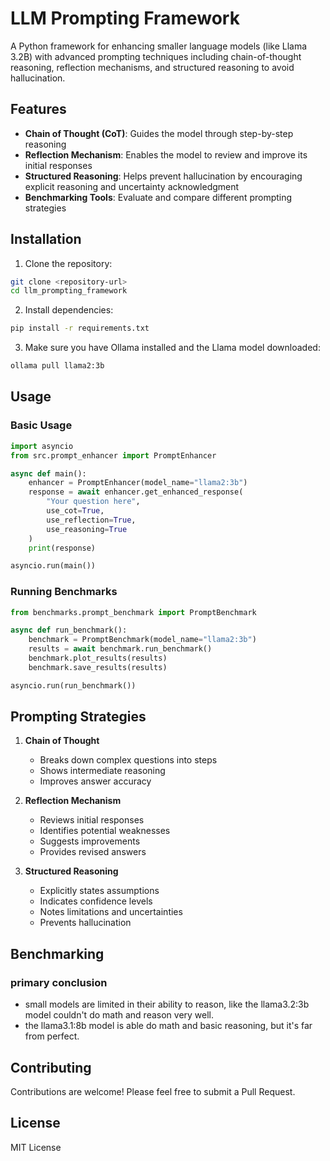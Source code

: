 # LLM Prompting Framework

A Python framework for enhancing smaller language models (like Llama 3.2B) with advanced prompting techniques including chain-of-thought reasoning, reflection mechanisms, and structured reasoning to avoid hallucination.

## Features

- **Chain of Thought (CoT)**: Guides the model through step-by-step reasoning
- **Reflection Mechanism**: Enables the model to review and improve its initial responses
- **Structured Reasoning**: Helps prevent hallucination by encouraging explicit reasoning and uncertainty acknowledgment
- **Benchmarking Tools**: Evaluate and compare different prompting strategies

## Installation

1. Clone the repository:

```bash
git clone <repository-url>
cd llm_prompting_framework
```

2. Install dependencies:

```bash
pip install -r requirements.txt
```

3. Make sure you have Ollama installed and the Llama model downloaded:

```bash
ollama pull llama2:3b
```

## Usage

### Basic Usage

```python
import asyncio
from src.prompt_enhancer import PromptEnhancer

async def main():
    enhancer = PromptEnhancer(model_name="llama2:3b")
    response = await enhancer.get_enhanced_response(
        "Your question here",
        use_cot=True,
        use_reflection=True,
        use_reasoning=True
    )
    print(response)

asyncio.run(main())
```

### Running Benchmarks

```python
from benchmarks.prompt_benchmark import PromptBenchmark

async def run_benchmark():
    benchmark = PromptBenchmark(model_name="llama2:3b")
    results = await benchmark.run_benchmark()
    benchmark.plot_results(results)
    benchmark.save_results(results)

asyncio.run(run_benchmark())
```

## Prompting Strategies

1. **Chain of Thought**

   - Breaks down complex questions into steps
   - Shows intermediate reasoning
   - Improves answer accuracy

2. **Reflection Mechanism**

   - Reviews initial responses
   - Identifies potential weaknesses
   - Suggests improvements
   - Provides revised answers

3. **Structured Reasoning**
   - Explicitly states assumptions
   - Indicates confidence levels
   - Notes limitations and uncertainties
   - Prevents hallucination

## Benchmarking

### primary conclusion
- small models are limited in their ability to reason, like the llama3.2:3b model couldn't do math and reason very well.
- the llama3.1:8b model is able do math and basic reasoning, but it's far from perfect.

## Contributing

Contributions are welcome! Please feel free to submit a Pull Request.

## License

MIT License
